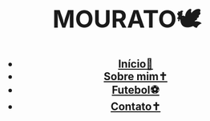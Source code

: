<!DOCTYPE html>
<html lang="pt-br">
<head>
  <meta charset="UTF-8">
  <meta name="viewport" content="width=device-width, initial-scale=1.0">
  <link rel="stylesheet" href="style.css">
  <link rel="stylesheet" href="https://fonts.googleapis.com/css?family=Roboto">
  
</head>
<body>
  <h1>
    <p align="center">
      <FONT FACE="Garamond"></FONT>
        <font size="300px">MOURATO🕊</font>
    </p>
  </h1>
  <h2>
    <header>
      <nav class="menu">
        <ul>
          <li><a href target="_blank">Início📌</a></li>
          <li><a href="file:///C:/Users/User/Downloads/html.html" target="_blank">Sobre mim✝</a></li>
          <li><a href target="_blank">Futebol⚽</a></li>
          <li><a href target="_blank">Contato✝</a></li>
        </ul>
      </nav>
    </header>
  </h2>
</body>
</html>
